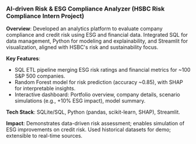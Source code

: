 ### AI-driven Risk & ESG Compliance Analyzer (HSBC Risk Compliance Intern Project)

**Overview**: Developed an analytics platform to evaluate company compliance and credit risk using ESG and financial data. Integrated SQL for data management, Python for modeling and explainability, and Streamlit for visualization, aligned with HSBC's risk and sustainability focus.

**Key Features**:
- SQL ETL pipeline merging ESG risk ratings and financial metrics for ~100 S&P 500 companies.
- Random Forest model for risk prediction (accuracy ~0.85), with SHAP for interpretable insights.
- Interactive dashboard: Portfolio overview, company details, scenario simulations (e.g., +10% ESG impact), model summary.

**Tech Stack**: SQLite/SQL, Python (pandas, scikit-learn, SHAP), Streamlit.

**Impact**: Demonstrates data-driven risk assessment; enables simulation of ESG improvements on credit risk. Used historical datasets for demo; extensible to real-time sources.